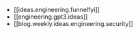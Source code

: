 
* [[ideas.engineering.funnelfyi]]
* [[engineering.gpt3.ideas]]
* [[blog.weekly.ideas.engineering.security]]
